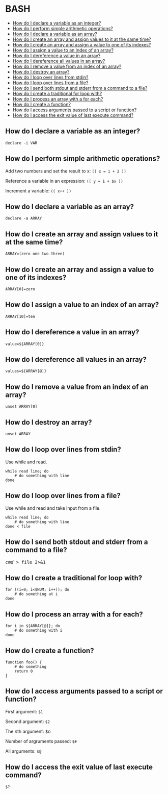 # BASH

* [How do I declare a variable as an integer?](#how-do-i-declare-a-variable-as-an-integer)
* [How do I perform simple arithmetic operations?](#how-do-i-perform-simple-arithmetic-operations)
* [How do I declare a variable as an array?](#how-do-i-declare-a-variable-as-an-array)
* [How do I create an array and assign values to it at the same time?](#how-do-i-create-an-array-and-assign-values-to-it-at-the-same-time)
* [How do I create an array and assign a value to one of its indexes?](#how-do-i-create-an-array-and-assign-a-value-to-one-of-its-indexes)
* [How do I assign a value to an index of an array?](#how-do-i-assign-a-value-to-an-index-of-an-array)
* [How do I dereference a value in an array?](#how-do-i-dereference-a-value-in-an-array)
* [How do I dereference all values in an array?](#how-do-i-dereference-all-values-in-an-array)
* [How do I remove a value from an index of an array?](#how-do-i-remove-a-value-from-an-index-of-an-array)
* [How do I destroy an array?](#how-do-i-destroy-an-array)
* [How do I loop over lines from stdin?](#how-do-i-loop-over-lines-from-stdin)
* [How do I loop over lines from a file?](#how-do-i-loop-over-lines-from-a-file)
* [How do I send both stdout and stderr from a command to a file?](#how-do-i-send-both-stdout-and-stderr-from-a-command-to-a-file)
* [How do I create a traditional for loop with?](#how-do-i-create-a-traditional-for-loop-with) 
* [How do I process an array with a for each?](#how-do-i-process-an-array-with-a-for-each)
* [How do I create a function?](#how-do-i-create-a-function)
* [How do I access arguments passed to a script or function?](#how-do-i-access-arguments-passed-to-a-script-or-function)
* [How do I access the exit value of last execute command?](#how-do-i-access-the-exit-value-of-last-execute-command)

## How do I declare a variable as an integer? ##
`declare -i VAR`

## How do I perform simple arithmetic operations? ##
Add two numbers and set the result to x: `(( x = 1 + 2 ))`

Reference a variable in an expression: `(( y = 1 + $x ))`

Increment a variable: `(( x++ ))`

## How do I declare a variable as an array? ##
`declare -a ARRAY`

## How do I create an array and assign values to it at the same time? ##
`ARRAY=(zero one two three)`

## How do I create an array and assign a value to one of its indexes? ##
`ARRAY[0]=zero`

## How do I assign a value to an index of an array? ##
`ARRAY[10]=ten`

## How do I dereference a value in an array? ##
`value=${ARRAY[0]}`

## How do I dereference all values in an array? ##
`values=${ARRAY[@]}`

## How do I remove a value from an index of an array? ##
`unset ARRAY[0]`

## How do I destroy an array? ##
`unset ARRAY`

## How do I loop over lines from stdin? ##
Use while and read.
```
while read line; do
    # do something with line
done
```

## How do I loop over lines from a file? ##
Use while and read and take input from a file.
```
while read line; do
    # do something with line
done < file
```

## How do I send both stdout and stderr from a command to a file? ##
<pre>
<i>cmd</i> > </>file</i> 2>&1
</pre>

## How do I create a traditional for loop with?
```
for ((i=0; i<$NUM; i++)); do
    # do something at i
done
```

## How do I process an array with a for each?
```
for i in ${ARRAY[@]}; do
    # do something with i
done
```

## How do I create a function?
```
function foo() {
    # do something
    return 0
}
```

## How do I access arguments passed to a script or function?
First argument: `$1`

Second argument: `$2`

The *n*th argument: <tt>$<i>n</i></tt>

Number of argruments passed: `$#`

All arguments: `$@`

## How do I access the exit value of last execute command?
`$?`


